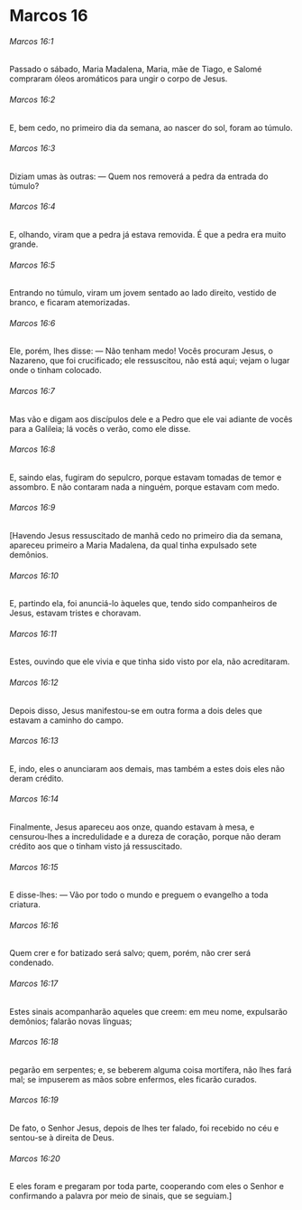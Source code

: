 # Marcos 16

###### Marcos 16:1

Passado o sábado, Maria Madalena, Maria, mãe de Tiago, e Salomé compraram óleos aromáticos para ungir o corpo de Jesus.

###### Marcos 16:2

E, bem cedo, no primeiro dia da semana, ao nascer do sol, foram ao túmulo.

###### Marcos 16:3

Diziam umas às outras: — Quem nos removerá a pedra da entrada do túmulo?

###### Marcos 16:4

E, olhando, viram que a pedra já estava removida. É que a pedra era muito grande.

###### Marcos 16:5

Entrando no túmulo, viram um jovem sentado ao lado direito, vestido de branco, e ficaram atemorizadas.

###### Marcos 16:6

Ele, porém, lhes disse: — Não tenham medo! Vocês procuram Jesus, o Nazareno, que foi crucificado; ele ressuscitou, não está aqui; vejam o lugar onde o tinham colocado.

###### Marcos 16:7

Mas vão e digam aos discípulos dele e a Pedro que ele vai adiante de vocês para a Galileia; lá vocês o verão, como ele disse.

###### Marcos 16:8

E, saindo elas, fugiram do sepulcro, porque estavam tomadas de temor e assombro. E não contaram nada a ninguém, porque estavam com medo.

###### Marcos 16:9

[Havendo Jesus ressuscitado de manhã cedo no primeiro dia da semana, apareceu primeiro a Maria Madalena, da qual tinha expulsado sete demônios.

###### Marcos 16:10

E, partindo ela, foi anunciá-lo àqueles que, tendo sido companheiros de Jesus, estavam tristes e choravam.

###### Marcos 16:11

Estes, ouvindo que ele vivia e que tinha sido visto por ela, não acreditaram.

###### Marcos 16:12

Depois disso, Jesus manifestou-se em outra forma a dois deles que estavam a caminho do campo.

###### Marcos 16:13

E, indo, eles o anunciaram aos demais, mas também a estes dois eles não deram crédito.

###### Marcos 16:14

Finalmente, Jesus apareceu aos onze, quando estavam à mesa, e censurou-lhes a incredulidade e a dureza de coração, porque não deram crédito aos que o tinham visto já ressuscitado.

###### Marcos 16:15

E disse-lhes: — Vão por todo o mundo e preguem o evangelho a toda criatura.

###### Marcos 16:16

Quem crer e for batizado será salvo; quem, porém, não crer será condenado.

###### Marcos 16:17

Estes sinais acompanharão aqueles que creem: em meu nome, expulsarão demônios; falarão novas línguas;

###### Marcos 16:18

pegarão em serpentes; e, se beberem alguma coisa mortífera, não lhes fará mal; se impuserem as mãos sobre enfermos, eles ficarão curados.

###### Marcos 16:19

De fato, o Senhor Jesus, depois de lhes ter falado, foi recebido no céu e sentou-se à direita de Deus.

###### Marcos 16:20

E eles foram e pregaram por toda parte, cooperando com eles o Senhor e confirmando a palavra por meio de sinais, que se seguiam.]

